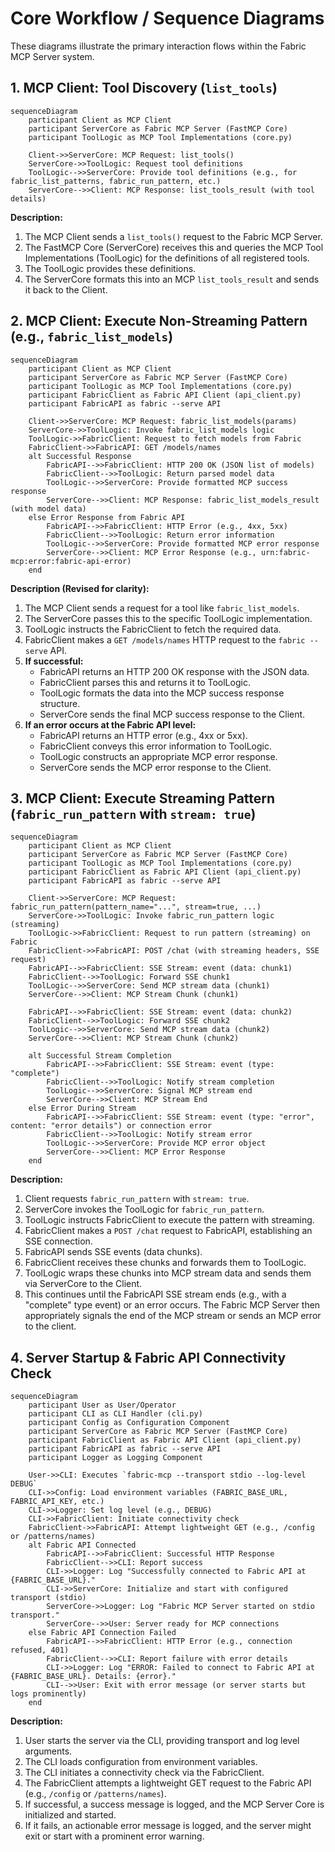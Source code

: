 # Core Workflow / Sequence Diagrams

These diagrams illustrate the primary interaction flows within the Fabric MCP Server system.

## 1. MCP Client: Tool Discovery (`list_tools`)

```mermaid
sequenceDiagram
    participant Client as MCP Client
    participant ServerCore as Fabric MCP Server (FastMCP Core)
    participant ToolLogic as MCP Tool Implementations (core.py)

    Client->>ServerCore: MCP Request: list_tools()
    ServerCore->>ToolLogic: Request tool definitions
    ToolLogic-->>ServerCore: Provide tool definitions (e.g., for fabric_list_patterns, fabric_run_pattern, etc.)
    ServerCore-->>Client: MCP Response: list_tools_result (with tool details)
```

**Description:**

1. The MCP Client sends a `list_tools()` request to the Fabric MCP Server.
2. The FastMCP Core (ServerCore) receives this and queries the MCP Tool Implementations (ToolLogic) for the definitions of all registered tools.
3. The ToolLogic provides these definitions.
4. The ServerCore formats this into an MCP `list_tools_result` and sends it back to the Client.

## 2. MCP Client: Execute Non-Streaming Pattern (e.g., `fabric_list_models`)

```mermaid
sequenceDiagram
    participant Client as MCP Client
    participant ServerCore as Fabric MCP Server (FastMCP Core)
    participant ToolLogic as MCP Tool Implementations (core.py)
    participant FabricClient as Fabric API Client (api_client.py)
    participant FabricAPI as fabric --serve API

    Client->>ServerCore: MCP Request: fabric_list_models(params)
    ServerCore->>ToolLogic: Invoke fabric_list_models logic
    ToolLogic->>FabricClient: Request to fetch models from Fabric
    FabricClient->>FabricAPI: GET /models/names
    alt Successful Response
        FabricAPI-->>FabricClient: HTTP 200 OK (JSON list of models)
        FabricClient-->>ToolLogic: Return parsed model data
        ToolLogic-->>ServerCore: Provide formatted MCP success response
        ServerCore-->>Client: MCP Response: fabric_list_models_result (with model data)
    else Error Response from Fabric API
        FabricAPI-->>FabricClient: HTTP Error (e.g., 4xx, 5xx)
        FabricClient-->>ToolLogic: Return error information
        ToolLogic-->>ServerCore: Provide formatted MCP error response
        ServerCore-->>Client: MCP Error Response (e.g., urn:fabric-mcp:error:fabric-api-error)
    end
```

**Description (Revised for clarity):**

1. The MCP Client sends a request for a tool like `fabric_list_models`.
2. The ServerCore passes this to the specific ToolLogic implementation.
3. ToolLogic instructs the FabricClient to fetch the required data.
4. FabricClient makes a `GET /models/names` HTTP request to the `fabric --serve` API.
5. **If successful:**
      * FabricAPI returns an HTTP 200 OK response with the JSON data.
      * FabricClient parses this and returns it to ToolLogic.
      * ToolLogic formats the data into the MCP success response structure.
      * ServerCore sends the final MCP success response to the Client.
6. **If an error occurs at the Fabric API level:**
      * FabricAPI returns an HTTP error (e.g., 4xx or 5xx).
      * FabricClient conveys this error information to ToolLogic.
      * ToolLogic constructs an appropriate MCP error response.
      * ServerCore sends the MCP error response to the Client.

## 3. MCP Client: Execute Streaming Pattern (`fabric_run_pattern` with `stream: true`)

```mermaid
sequenceDiagram
    participant Client as MCP Client
    participant ServerCore as Fabric MCP Server (FastMCP Core)
    participant ToolLogic as MCP Tool Implementations (core.py)
    participant FabricClient as Fabric API Client (api_client.py)
    participant FabricAPI as fabric --serve API

    Client->>ServerCore: MCP Request: fabric_run_pattern(pattern_name="...", stream=true, ...)
    ServerCore->>ToolLogic: Invoke fabric_run_pattern logic (streaming)
    ToolLogic->>FabricClient: Request to run pattern (streaming) on Fabric
    FabricClient->>FabricAPI: POST /chat (with streaming headers, SSE request)
    FabricAPI-->>FabricClient: SSE Stream: event (data: chunk1)
    FabricClient-->>ToolLogic: Forward SSE chunk1
    ToolLogic-->>ServerCore: Send MCP stream data (chunk1)
    ServerCore-->>Client: MCP Stream Chunk (chunk1)

    FabricAPI-->>FabricClient: SSE Stream: event (data: chunk2)
    FabricClient-->>ToolLogic: Forward SSE chunk2
    ToolLogic-->>ServerCore: Send MCP stream data (chunk2)
    ServerCore-->>Client: MCP Stream Chunk (chunk2)

    alt Successful Stream Completion
        FabricAPI-->>FabricClient: SSE Stream: event (type: "complete")
        FabricClient-->>ToolLogic: Notify stream completion
        ToolLogic-->>ServerCore: Signal MCP stream end
        ServerCore-->>Client: MCP Stream End
    else Error During Stream
        FabricAPI-->>FabricClient: SSE Stream: event (type: "error", content: "error details") or connection error
        FabricClient-->>ToolLogic: Notify stream error
        ToolLogic-->>ServerCore: Provide MCP error object
        ServerCore-->>Client: MCP Error Response
    end
```

**Description:**

1. Client requests `fabric_run_pattern` with `stream: true`.
2. ServerCore invokes the ToolLogic for `fabric_run_pattern`.
3. ToolLogic instructs FabricClient to execute the pattern with streaming.
4. FabricClient makes a `POST /chat` request to FabricAPI, establishing an SSE connection.
5. FabricAPI sends SSE events (data chunks).
6. FabricClient receives these chunks and forwards them to ToolLogic.
7. ToolLogic wraps these chunks into MCP stream data and sends them via ServerCore to the Client.
8. This continues until the FabricAPI SSE stream ends (e.g., with a "complete" type event) or an error occurs. The Fabric MCP Server then appropriately signals the end of the MCP stream or sends an MCP error to the client.

## 4. Server Startup & Fabric API Connectivity Check

```mermaid
sequenceDiagram
    participant User as User/Operator
    participant CLI as CLI Handler (cli.py)
    participant Config as Configuration Component
    participant ServerCore as Fabric MCP Server (FastMCP Core)
    participant FabricClient as Fabric API Client (api_client.py)
    participant FabricAPI as fabric --serve API
    participant Logger as Logging Component

    User->>CLI: Executes `fabric-mcp --transport stdio --log-level DEBUG`
    CLI->>Config: Load environment variables (FABRIC_BASE_URL, FABRIC_API_KEY, etc.)
    CLI->>Logger: Set log level (e.g., DEBUG)
    CLI->>FabricClient: Initiate connectivity check
    FabricClient->>FabricAPI: Attempt lightweight GET (e.g., /config or /patterns/names)
    alt Fabric API Connected
        FabricAPI-->>FabricClient: Successful HTTP Response
        FabricClient-->>CLI: Report success
        CLI->>Logger: Log "Successfully connected to Fabric API at {FABRIC_BASE_URL}."
        CLI->>ServerCore: Initialize and start with configured transport (stdio)
        ServerCore->>Logger: Log "Fabric MCP Server started on stdio transport."
        ServerCore-->>User: Server ready for MCP connections
    else Fabric API Connection Failed
        FabricAPI-->>FabricClient: HTTP Error (e.g., connection refused, 401)
        FabricClient-->>CLI: Report failure with error details
        CLI->>Logger: Log "ERROR: Failed to connect to Fabric API at {FABRIC_BASE_URL}. Details: {error}."
        CLI-->>User: Exit with error message (or server starts but logs prominently)
    end
```

**Description:**

1. User starts the server via the CLI, providing transport and log level arguments.
2. The CLI loads configuration from environment variables.
3. The CLI initiates a connectivity check via the FabricClient.
4. The FabricClient attempts a lightweight GET request to the Fabric API (e.g., `/config` or `/patterns/names`).
5. If successful, a success message is logged, and the MCP Server Core is initialized and started.
6. If it fails, an actionable error message is logged, and the server might exit or start with a prominent error warning.
